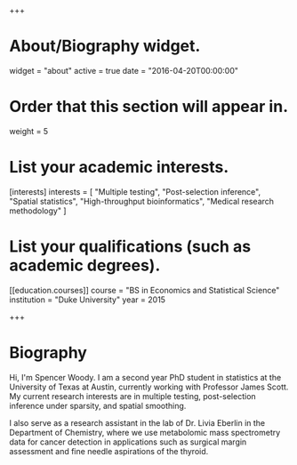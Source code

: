 +++
# About/Biography widget.
widget = "about"
active = true
date = "2016-04-20T00:00:00"

# Order that this section will appear in.
weight = 5

# List your academic interests.
[interests]
  interests = [
    "Multiple testing",
    "Post-selection inference",
    "Spatial statistics",
    "High-throughput bioinformatics",
    "Medical research methodology"
  ]

# List your qualifications (such as academic degrees).
[[education.courses]]
  course = "BS in Economics and Statistical Science"
  institution = "Duke University"
  year = 2015
 
+++

# Biography

Hi, I'm Spencer Woody. I am a second year PhD student in statistics at the University of Texas at Austin, currently working with Professor James Scott. My current research interests are in multiple testing, post-selection inference under sparsity, and spatial smoothing. 

I also serve as a research assistant in the lab of Dr. Livia Eberlin in the Department of Chemistry, where we use metabolomic mass spectrometry data for cancer detection in applications such as surgical margin assessment and fine needle aspirations of the thyroid.  
